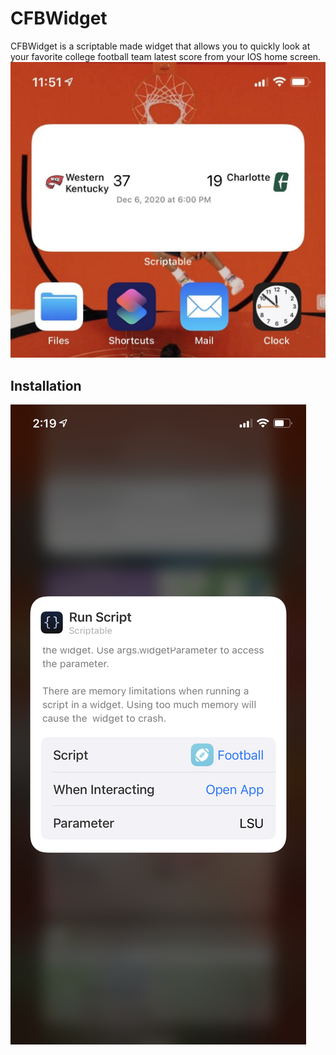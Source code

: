 # CFBWidget

CFBWidget is a scriptable made widget that allows you to quickly look at your favorite college football team latest score from your IOS home screen. 
![img1](./docs/IMG_2384.JPG)



## Installation 

![img2](./docs/IMG_2385.PNG)

